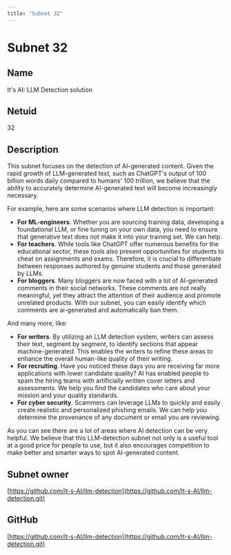 ```yaml
---
title: "Subnet 32"
---
```


# Subnet 32

## Name

It's AI: LLM Detection solution

## Netuid
32

## Description

This subnet focuses on the detection of AI-generated content. Given the rapid growth of LLM-generated text, such as
ChatGPT's output of 100 billion words daily compared to humans' 100 trillion,
we believe that the ability to accurately determine AI-generated text will become increasingly necessary.

For example, here are some scenarios where LLM detection is important:

* **For ML-engineers**. Whether you are sourcing training data, developing a foundational LLM, or fine tuning on your own data,
you need to ensure that generative text does not make it into your training set. We can help.
* **For teachers**. While tools like ChatGPT offer numerous benefits for the educational sector, these tools also present opportunities for students to cheat on assignments and exams. 
Therefore, it is crucial to differentiate between responses authored by genuine students and those generated by LLMs.
* **For bloggers**. Many bloggers are now faced with a lot of AI-generated comments in 
their social networks. These comments are not really meaningful, yet they attract the attention of their audience and promote unrelated products.
With our subnet, you can easily identify which comments are ai-generated and automatically ban them.

And many more, like:
* **For writers**.  By utilizing an LLM detection system, writers can assess their text, segment by segment, to identify sections that appear
machine-generated. This enables the writers to refine these areas to enhance the overall human-like quality of their writing.
* **For recruiting**. Have you noticed these days you are receiving far more applications with lower candidate quality?
AI has enabled people to spam the hiring teams with artificially written cover 
letters and assessments. We help you find the candidates who care about your mission and your quality standards.
* **For cyber security**. Scammers can leverage LLMs to quickly and easily create realistic and personalized phishing emails. 
We can help you determine the provenance of any document or email you are reviewing.

As you can see there are a lot of areas where AI detection can
be very helpful. We believe that this LLM-detection subnet
not only is a useful tool at a good price for people to use,
but it also encourages competition to make better and smarter ways to spot AI-generated content.

## Subnet owner

[https://github.com/It-s-AI/llm-detection](https://github.com/It-s-AI/llm-detection.git)

## GitHub

[https://github.com/It-s-AI/llm-detection](https://github.com/It-s-AI/llm-detection.git)

<!-- 

| HYPERPARAMETER           | VALUE                |
|--------------------------|----------------------|
| rho                      | 10                   |
| kappa                    | 32767                |
| immunity_period          | 7200                 |
| min_allowed_weights      | 1                    |
| max_weight_limit         | 65535                |
| tempo                    | 360                  |
| min_difficulty           | 18446744073709551615 |
| max_difficulty           | 18446744073709551615 |
| weights_version          | 0                    |
| weights_rate_limit       | 100                  |
| adjustment_interval      | 360                  |
| activity_cutoff          | 5000                 |
| registration_allowed     | True                 |
| target_regs_per_interval | 1                    |
| min_burn                 | 1                    |
| max_burn                 | 100000000000         |
| bonds_moving_avg         | 900000               |
| max_regs_per_block       | 1                    |
| serving_rate_limit       | 50                   |
| max_validators           | 64                   |

-->
